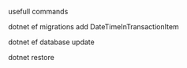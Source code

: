 usefull commands

dotnet ef migrations add DateTimeInTransactionItem

dotnet ef database update

dotnet restore
